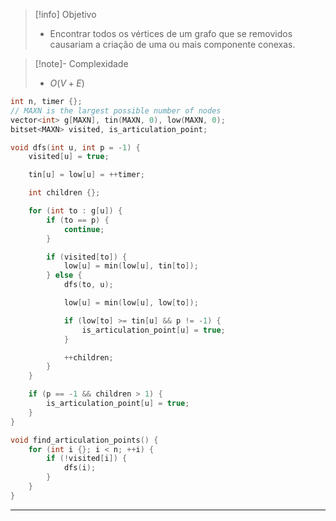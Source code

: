 > [!info] Objetivo
> - Encontrar todos os vértices de um grafo que se removidos causariam a criação de uma ou mais componente conexas.

> [!note]- Complexidade
> - $O(V + E)$

```cpp
int n, timer {};
// MAXN is the largest possible number of nodes
vector<int> g[MAXN], tin(MAXN, 0), low(MAXN, 0);
bitset<MAXN> visited, is_articulation_point;

void dfs(int u, int p = -1) {
    visited[u] = true;

    tin[u] = low[u] = ++timer;

    int children {};

    for (int to : g[u]) {
        if (to == p) {
            continue;
        }

        if (visited[to]) {
            low[u] = min(low[u], tin[to]);
        } else {
            dfs(to, u);

            low[u] = min(low[u], low[to]);

            if (low[to] >= tin[u] && p != -1) {
                is_articulation_point[u] = true;
            }

            ++children;
        }
    }

    if (p == -1 && children > 1) {
        is_articulation_point[u] = true;
    }
}

void find_articulation_points() {
	for (int i {}; i < n; ++i) {
		if (!visited[i]) {
			dfs(i);
		}
	}
}
```

---